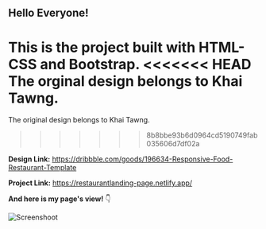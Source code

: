 ## Hello Everyone!

This is the project built with HTML-CSS and Bootstrap. 
<<<<<<< HEAD
The orginal design belongs to Khai Tawng.
=======
The original design belongs to Khai Tawng.
>>>>>>> 8b8bbe93b6d0964cd5190749fab035606d7df02a



**Design Link:** https://dribbble.com/goods/196634-Responsive-Food-Restaurant-Template

**Project Link:** https://restaurantlanding-page.netlify.app/

**And here is my page's view!** :point_down:

![Screenshoot](img/Food-Restaurant-Template.png)
